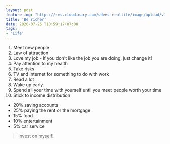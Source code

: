 ```yaml
---
layout: post
feature-img: "https://res.cloudinary.com/sdees-reallife/image/upload/v1555658919/sample_feature_img.png"
title: 'Be richer'
date: 2020-07-25 T10:59:17+07:00
tags:
- 'Life'
---
```

1. Meet new people
2. Law of attraction
3. Love my job - If you don't like the job you are doing, just change it!
4. Pay attention to my health
5. Take risks
6. TV and Internet for something to do with work
7. Read a lot
8. Wake up early
9. Spend all your time with yourself until you meet people worth your time
10. Stick to income distribution

<i class="fa fa-child" style="color:plum"></i>

- 20% saving accounts
- 25% paying the rent or the mortgage
- 15% food
- 10% entertainment
- 5% car service

> Invest on myself!

